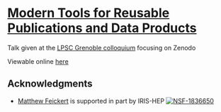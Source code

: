 # [Modern Tools for Reusable Publications and Data Products](https://lpsc-indico.in2p3.fr/event/2585/)

Talk given at the [LPSC Grenoble colloquium](https://lpsc-indico.in2p3.fr/event/2585/) focusing on Zenodo

Viewable online [here](https://matthewfeickert.github.io/talk-open-publishing-LPSC-Grenoble/index.html)

## Acknowledgments

- [Matthew Feickert](http://www.matthewfeickert.com/) is supported in part by IRIS-HEP
[![NSF-1836650](https://img.shields.io/badge/NSF-1836650-blue.svg)](https://nsf.gov/awardsearch/showAward?AWD_ID=1836650)
